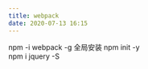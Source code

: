```yaml
---
title: webpack
date: 2020-07-13 16:15
---
```


npm -i webpack -g  全局安装
npm init -y    
npm i jquery -S